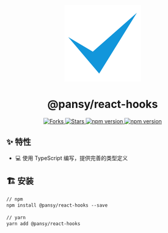 <p align="center">
  <a href="https://react-hooks-chi.vercel.app">
    <img width="200" src="/logo.svg">
  </a>
</p>


<h1 align="center">@pansy/react-hooks</h1>

<p align="center">
  <a href="https://github.com/pansyjs/react-hooks/network">
    <img src="https://img.shields.io/github/forks/pansyjs/react-hooks.svg" alt="Forks">
  </a>
  <a href="https://github.com/pansyjs/react-hooks/stargazers">
    <img src="https://img.shields.io/github/stars/pansyjs/react-hooks.svg" alt="Stars">
  </a>
  <a href="https://www.npmjs.com/package/@pansy/react-hooks">
    <img src="https://img.shields.io/npm/v/@pansy/react-hooks.svg" alt="npm version">
  </a>
  <a href="https://packagephobia.com/result?p=@pansy/react-hooks">
    <img src="https://packagephobia.com/badge?p=@pansy/react-hooks" alt="npm version">
  </a>
</p>


## ✨ 特性

- 💻 使用 TypeScript 编写，提供完善的类型定义

## 🏗 安装

```
// npm
npm install @pansy/react-hooks --save

// yarn
yarn add @pansy/react-hooks
```
